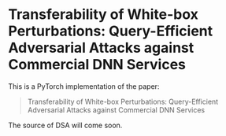 # Transferability of White-box Perturbations: Query-Efficient Adversarial Attacks against Commercial DNN Services
This is a PyTorch implementation of the paper:
> Transferability of White-box Perturbations: Query-Efficient Adversarial Attacks against Commercial DNN Services

The source of DSA will come soon.
